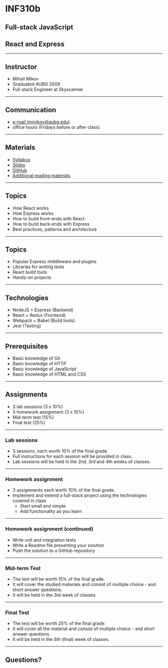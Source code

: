 # INF310b
## Full-stack JavaScript
## React and Express

---

## Instructor

- Mihail Mikov
- Graduated AUBG 2009
- Full-stack Engineer at Skyscanner
---

## Communication

- [e-mail (mmikov@aubg.edu)](mailto:mmikov@aubg.edu)
- office hours (Fridays before or after class)
---

## Materials

- [Syllabus](https://docs.google.com/document/d/1vK06Qxq2RottrihVFHol-wdwaHekmx35AxzNLEwYcl4/edit?usp=sharing)
- [Slides](https://inf310.github.io)
- [GitHub](https://github.com/inf310)
- [Additional reading materials](/reading-materials/)
---

## Topics

- How React works
- How Express works
- How to build front-ends with React
- How to build back-ends with Express
- Best practices, patterns and architecture
---

## Topics

- Popular Express middleware and plugins
- Libraries for writing tests
- React build tools
- Hands-on projects
---

## Technologies

- NodeJS + Express (Backend)
- React + Redux (Frontend)
- Webpack + Babel (Build tools)
- Jest (Testing)
---

## Prerequisites

- Basic knowledge of Git
- Basic knowledge of HTTP
- Basic knowledge of JavaScript
- Basic knowledge of HTML and CSS
---

## Assignments

- 3 lab sessions (3 x 10%)
- 3 homework assignment (3 x 10%)
- Mid-term test (15%)
- Final test (25%)
---

### Lab sessions

- 3 sessions, each worth 10% of the final grade.
- Full instructions for each session will be provided in class.
- Lab sessions will be held in the *2nd*, *3rd* and *4th* weeks of classes.
---

### Homework assignment

- 3 assignments each worth 10% of the final grade.
- Implement and extend a full-stack project using the technologies covered in class
  - Start small and simple
  - Add functionality as you learn

---

### Homework assignment (continued)

- Write unit and integration tests
- Write a Readme file presenting your solution
- Push the solution to a GitHub repository

---

### Mid-term Test

- The test will be worth 15% of the final grade.
- It will cover the studied materials and consist of
multiple choice - and short answer questions.
- It will be held in the _3rd_ week of classes.
---

### Final Test

- The test will be worth 25% of the final grade.
- It will cover all the material and consist of
multiple choice - and short answer questions.
- It will be held in the _5th_ (final) week of classes.
---

## Questions?
